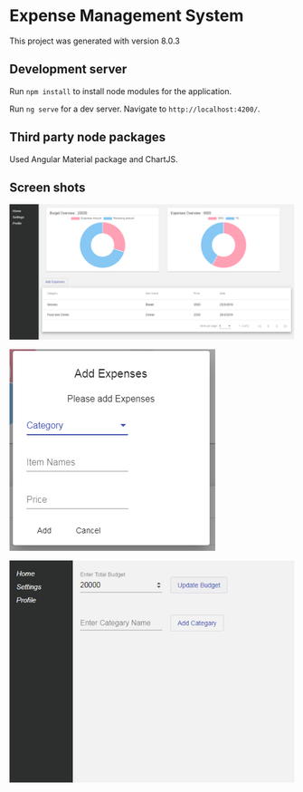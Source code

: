 # Expense Management System 

This project was generated with version 8.0.3

## Development server

Run `npm install` to install node modules for the application.

Run `ng serve` for a dev server. Navigate to `http://localhost:4200/`. 

## Third party node packages

Used Angular Material package and ChartJS.

## Screen shots

![Home Page](img/home.PNG?raw=true "Home")

![Add Expenses](img/add_Expenses.PNG?raw=true "Add Expenses")

![Home Page](img/settings.PNG?raw=true "Settings")



